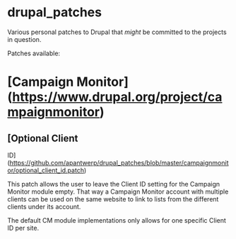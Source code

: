 # drupal_patches
Various personal patches to Drupal that *might* be committed to the projects in question.

Patches available:

# [Campaign Monitor] (https://www.drupal.org/project/campaignmonitor)

## [Optional Client
ID](https://github.com/apantwerp/drupal_patches/blob/master/campaignmonitor/optional_client_id.patch)

This patch allows the user to leave the Client ID setting for the
Campaign Monitor module empty. That way a Campaign Monitor account with
multiple clients can be used on the same website to link to lists from
the different clients under its account. 

The default CM module implementations only allows for one specific
Client ID per site.
